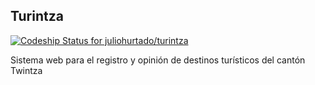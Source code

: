 ## Turintza
[ ![Codeship Status for juliohurtado/turintza](https://app.codeship.com/projects/e8e31d90-b10a-0135-908d-023867ef4fa8/status?branch=master)](https://app.codeship.com/projects/257792)

Sistema web para el registro y opinión de destinos turísticos del cantón Twintza
